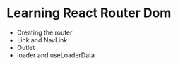 # Learning React Router Dom

- Creating the router
- Link and NavLink
- Outlet
- loader and useLoaderData